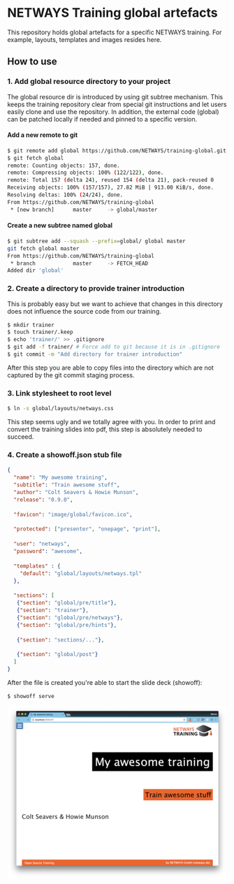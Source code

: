# NETWAYS Training global artefacts

This repository holds global artefacts for a specific NETWAYS training. For example, layouts, templates and images
resides here.

## How to use

### 1. Add global resource directory to your project

The global resource dir is introduced by using git subtree mechanism. This keeps the training repository clear from
special git instructions and let users easily clone and use the repository. In addition, the external code (global) can
be patched locally if needed and pinned to a specific version.

#### Add a new remote to git
```bash
$ git remote add global https://github.com/NETWAYS/training-global.git
$ git fetch global
remote: Counting objects: 157, done.
remote: Compressing objects: 100% (122/122), done.
remote: Total 157 (delta 24), reused 154 (delta 21), pack-reused 0
Receiving objects: 100% (157/157), 27.82 MiB | 913.00 KiB/s, done.
Resolving deltas: 100% (24/24), done.
From https://github.com/NETWAYS/training-global
 * [new branch]      master     -> global/master
```

#### Create a new subtree named global
```bash
$ git subtree add --squash --prefix=global/ global master
git fetch global master
From https://github.com/NETWAYS/training-global
 * branch            master     -> FETCH_HEAD
Added dir 'global'
```

### 2. Create a directory to provide trainer introduction

This is probably easy but we want to achieve that changes in this directory does not influence the source code from our
training.

```bash
$ mkdir trainer
$ touch trainer/.keep
$ echo 'trainer/' >> .gitignore
$ git add -f trainer/ # Force add to git because it is in .gitignore
$ git commit -m "Add directory for trainer introduction"
```

After this step you are able to copy files into the directory which are not captured by the git commit staging process.

### 3. Link stylesheet to root level

```bash
$ ln -s global/layouts/netways.css
```

This step seems ugly and we totally agree with you. In order to print and convert the training slides into pdf, this
step is absolutely needed to succeed.  

### 4. Create a showoff.json stub file

```json
{ 
  "name": "My awesome training",
  "subtitle": "Train awesome stuff",
  "author": "Colt Seavers & Howie Munson",
  "release": "0.9.0",

  "favicon": "image/global/favicon.ico",

  "protected": ["presenter", "onepage", "print"],

  "user": "netways",
  "password": "awesome",

  "templates" : {
    "default": "global/layouts/netways.tpl"
  },

  "sections": [
   {"section": "global/pre/title"},
   {"section": "trainer"},
   {"section": "global/pre/netways"},
   {"section": "global/pre/hints"},

   {"section": "sections/..."},

   {"section": "global/post"}
  ]
}
```

After the file is created you're able to start the slide deck (showoff):

```bash
$ showoff serve
```

![Screenshot][screenshot1]

[screenshot1]:_images/doc/awesome-training.png
